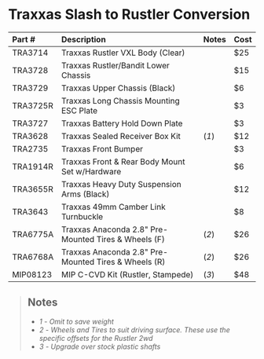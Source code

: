 # Traxxas Slash to Rustler Conversion

| Part #   | Description                                          | Notes | Cost |
| :------- | :--------------------------------------------------- | :---- | :--- |
| TRA3714  | Traxxas Rustler VXL Body (Clear)                     |       | $25  |
| TRA3728  | Traxxas Rustler/Bandit Lower Chassis                 |       | $15  |
| TRA3729  | Traxxas Upper Chassis (Black)                        |       | $6   |
| TRA3725R | Traxxas Long Chassis Mounting ESC Plate              |       | $3   |
| TRA3727  | Traxxas Battery Hold Down Plate                      |       | $3   |
| TRA3628  | Traxxas Sealed Receiver Box Kit                      | (_1_) | $12  |
| TRA2735  | Traxxas Front Bumper                                 |       | $3   |
| TRA1914R | Traxxas Front & Rear Body Mount Set w/Hardware       |       | $6   |
| TRA3655R | Traxxas Heavy Duty Suspension Arms (Black)           |       | $12  |
| TRA3643  | Traxxas 49mm Camber Link Turnbuckle                  |       | $8   |
| TRA6775A | Traxxas Anaconda 2.8" Pre-Mounted Tires & Wheels (F) | (_2_) | $26  |
| TRA6768A | Traxxas Anaconda 2.8" Pre-Mounted Tires & Wheels (R) | (_2_) | $26  |
| MIP08123 | MIP C-CVD Kit (Rustler, Stampede)                    | (_3_) | $48  |

> ## Notes
>
> -   _1_ - _Omit to save weight_
> -   _2_ - _Wheels and Tires to suit driving surface. These use the specific offsets for the Rustler 2wd_
> -   _3_ - _Upgrade over stock plastic shafts_
